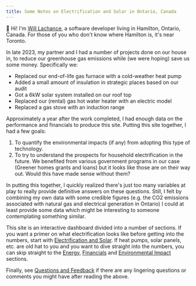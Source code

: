 ```yaml
---
title: Some Notes on Electrification and Solar in Ontario, Canada
---
```


👋 Hi! I'm [Will Lachance](https://wrla.ch), a software developer living in Hamilton, Ontario, Canada.
For those of you who don't know where Hamilton is, it's near Toronto.

In late 2023, my partner and I had a number of projects done on our house in, to reduce our greenhouse gas emissions while (we were hoping) save us some money. Specifically we:

- Replaced our end-of-life gas furnace with a cold-weather heat pump
- Added a small amount of insulation in strategic places based on our audit
- Got a 6kW solar system installed on our roof top
- Replaced our (rental) gas hot water heater with an electric model
- Replaced a gas stove with an induction range

Approximately a year after the work completed, I had enough data on the performance and financials to produce this site.
Putting this site together, I had a few goals:

1. To quantify the environmental impacts (if any) from adopting this type of technology.
1. To try to understand the prospects for household electrification in the future. We benefited from various government programs in our case (Greener homes grants and loans) but it looks like those are on their way out. Would this have made sense without them?

In putting this together, I quickly realized there's just too many variables at play to really provide definitive answers on these questions.
Still, I felt by combining my own data with some credible figures (e.g. the CO2 emissions associated with natural gas and electrical generation in Ontario) I could at least provide some data which might be interesting to someone contemplating something similar.

This site is an interactive dashboard divided into a number of sections.
If you want a primer on what electrification looks like before getting into the numbers, start with [Electrification and Solar](./electrification-and-solar).
If heat pumps, solar panels, etc. are old hat to you and you want to dive straight into the numbers, you can skip straight to the [Energy](./energy), [Financials](./financials) and [Environmental Impact](./environmental-impact) sections.

<!--
(I have not done this yet, not sure if I will)

There's also a few appendices with various calculations and notes I made in developing this, which you can probably skip unless you're morbidly curious about the details of an Ontario electricity bill.
-->

Finally, see [Questions and Feedback](./questions-and-feedback) if there are any lingering questions or comments you might have after reading the above.
